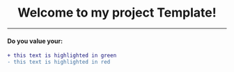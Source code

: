 <h1 align="center">Welcome to my project Template!</h1>

---

<h4>Do you value your:</h4>

```diff
+ this text is highlighted in green
- this text is highlighted in red
```

